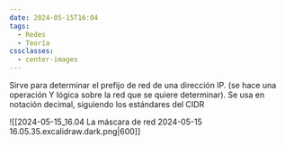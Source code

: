 ```yaml
---
date: 2024-05-15T16:04
tags:
  - Redes
  - Teoría
cssclasses:
  - center-images
---
```

Sirve para determinar el prefijo de red de una dirección IP. (se hace una operación Y lógica sobre la red que se quiere determinar). Se usa en notación decimal, siguiendo los estándares del CIDR

![[2024-05-15_16.04 La máscara de red 2024-05-15 16.05.35.excalidraw.dark.png|600]]
